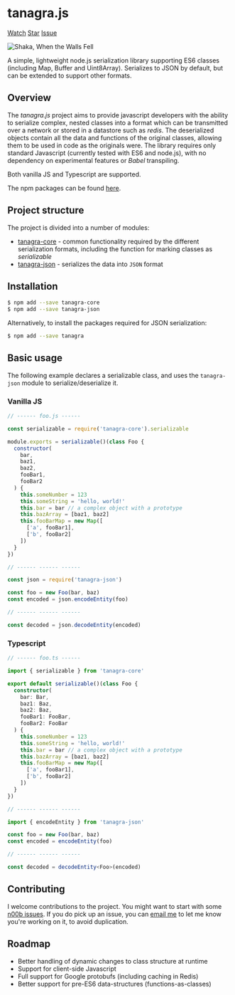 <script async defer src="https://buttons.github.io/buttons.js"></script>

# tanagra.js

<a class="github-button"
   href="https://github.com/lukedawilson/tanagra/subscription"
   data-icon="octicon-eye"
   aria-label="Watch lukedawilson/tanagra on GitHub">Watch</a>
<a class="github-button"
   href="https://github.com/lukedawilson/tanagra"
   data-icon="octicon-star"
   aria-label="Star lukedawilson/tanagra on GitHub">Star</a>
<a class="github-button"
   href="https://github.com/lukedawilson/tanagra/issues"
   data-icon="octicon-issue-opened"
   aria-label="Issue lukedawilson/tanagra on GitHub">Issue</a>

![Shaka, When the Walls Fell](https://i.imgur.com/ejkP6Rvm.jpg)

A simple, lightweight node.js serialization library supporting ES6 classes
(including Map, Buffer and Uint8Array). Serializes to JSON by default,
but can be extended to support other formats.

## Overview

The _tanagra.js_ project aims to provide javascript developers with the ability to serialize complex,
nested classes into a format which can be transmitted over a network or stored in a
datastore such as _redis_. The deserialized objects contain all the data and functions of
the original classes, allowing them to be used in code as the originals were. The library requires
only standard Javascript (currently tested with ES6 and node.js), with no dependency on experimental
features or _Babel_ transpiling.

Both vanilla JS and Typescript are supported.

The npm packages can be found [here](https://www.npmjs.com/package/tanagra).

## Project structure

The project is divided into a number of modules:

- [tanagra-core](module-tanagra-core.html) - common functionality required by the different serialization formats,
  including the function for marking classes as _serializable_
- [tanagra-json](module-tanagra-json.html) - serializes the data into `JSON` format

## Installation

```bash
$ npm add --save tanagra-core
$ npm add --save tanagra-json
```

Alternatively, to install the packages required for JSON serialization:

```bash
$ npm add --save tanagra
```

## Basic usage

The following example declares a serializable class, and uses the `tanagra-json` module
to serialize/deserialize it.

### Vanilla JS

```javascript
// ------ foo.js ------

const serializable = require('tanagra-core').serializable

module.exports = serializable()(class Foo {
  constructor(
    bar,
    baz1,
    baz2,
    fooBar1,
    fooBar2
  ) {
    this.someNumber = 123
    this.someString = 'hello, world!'
    this.bar = bar // a complex object with a prototype
    this.bazArray = [baz1, baz2]
    this.fooBarMap = new Map([
      ['a', fooBar1],
      ['b', fooBar2]
    ])
  }
})

// ------ ------ ------

const json = require('tanagra-json')

const foo = new Foo(bar, baz)
const encoded = json.encodeEntity(foo)

// ------ ------ ------

const decoded = json.decodeEntity(encoded)
```

### Typescript

```typescript
// ------ foo.ts ------

import { serializable } from 'tanagra-core'

export default serializable()(class Foo {
  constructor(
    bar: Bar,
    baz1: Baz,
    baz2: Baz,
    fooBar1: FooBar,
    fooBar2: FooBar
  ) {
    this.someNumber = 123
    this.someString = 'hello, world!'
    this.bar = bar // a complex object with a prototype
    this.bazArray = [baz1, baz2]
    this.fooBarMap = new Map([
      ['a', fooBar1],
      ['b', fooBar2]
    ])
  }
})

// ------ ------ ------

import { encodeEntity } from 'tanagra-json'

const foo = new Foo(bar, baz)
const encoded = encodeEntity(foo)

// ------ ------ ------

const decoded = decodeEntity<Foo>(encoded)
```

## Contributing

I welcome contributions to the project. You might want to start with some
[n00b issues](https://github.com/lukedawilson/tanagra/labels/good%20first%20issue).
If you do pick up an issue, you can [email me](mailto:luke.d.a.wilson@gmail.com) to let me know you're working on it,
to avoid duplication.

## Roadmap

- Better handling of dynamic changes to class structure at runtime
- Support for client-side Javascript
- Full support for Google protobufs (including caching in Redis)
- Better support for pre-ES6 data-structures (functions-as-classes)
